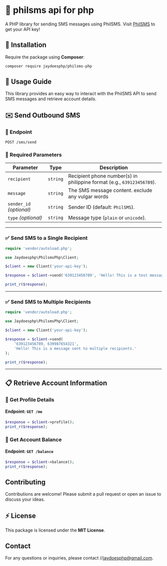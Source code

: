 
# 📡 philsms api for php

A PHP library for sending SMS messages using PhilSMS. Visit [PhilSMS](https://www.philsms.com/) to get your API key!

## 🚀 Installation

Require the package using **Composer**:

```bash
composer require jaydoesphp/philsms-php
```

## 📖 Usage Guide

This library provides an easy way to interact with the PhilSMS API to send SMS
messages and retrieve account details.

## ✉️ Send Outbound SMS

### 🔹 Endpoint

`POST /sms/send`

### 🔹 Required Parameters

| Parameter                | Type     | Description                                                            |
| ------------------------ | -------- | ---------------------------------------------------------------------- |
| `recipient`              | `string` | Recipient phone number(s) in philippine format (e.g., `639123456789`). |
| `message`                | `string` | The SMS message content. exclude any vulgar words                      |
| `sender_id` _(optional)_ | `string` | Sender ID (default: `PhilSMS`).                                        |
| `type` _(optional)_      | `string` | Message type (`plain` or `unicode`).                                   |

---

### ✅ Send SMS to a **Single Recipient**

```php
require 'vendor/autoload.php';

use Jaydoesphp\PhilsmsPhp\Client;

$client = new Client('your-api-key');

$response = $client->send('639123456789', 'Hello! This is a test message.');

print_r($response);
```

---

### ✅ Send SMS to **Multiple Recipients**

```php
require 'vendor/autoload.php';

use Jaydoesphp\PhilsmsPhp\Client;

$client = new Client('your-api-key');

$response = $client->send(
    '639123456789, 639987654321',
    'Hello! This is a message sent to multiple recipients.'
);

print_r($response);
```

---

## 📋 Retrieve Account Information

### 🔹 Get Profile Details

#### Endpoint: `GET /me`

```php
$response = $client->profile();
print_r($response);
```

### 🔹 Get Account Balance

#### Endpoint: `GET /balance`

```php
$response = $client->balance();
print_r($response);
```

## Contributing

Contributions are welcome! Please submit a pull request or open an issue to
discuss your ideas.

## ⚡ License

This package is licensed under the **MIT License**.

## Contact

For any questions or inquiries, please contact
//[jaydoesphp@gmail.com](mailto:jaydoesphp@gmail.com).
